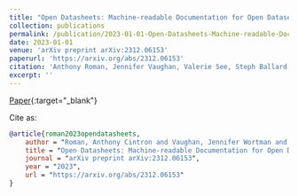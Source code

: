 ```yaml
---
title: "Open Datasheets: Machine-readable Documentation for Open Datasets and Responsible AI Assessments"
collection: publications
permalink: /publication/2023-01-01-Open-Datasheets-Machine-readable-Documentation-for-Open-Datasets-and-Responsible-AI-Assessments
date: 2023-01-01
venue: 'arXiv preprint arXiv:2312.06153'
paperurl: 'https://arxiv.org/abs/2312.06153'
citation: 'Anthony Roman, Jennifer Vaughan, Valerie See, Steph Ballard, Nicolas Schifano, Jehu Torres, Caleb Robinson, Juan Ferres. &quot;Open Datasheets: Machine-readable Documentation for Open Datasets and Responsible AI Assessments.&quot; arXiv preprint arXiv:2312.06153, 2023.'
excerpt: ''
---
```

[Paper](https://arxiv.org/abs/2312.06153){:target="_blank"}


Cite as: 
```bibtex
@article{roman2023opendatasheets,
    author = "Roman, Anthony Cintron and Vaughan, Jennifer Wortman and See, Valerie and Ballard, Steph and Schifano, Nicolas and Torres, Jehu and Robinson, Caleb and Ferres, Juan M Lavista",
    title = "Open Datasheets: Machine-readable Documentation for Open Datasets and Responsible AI Assessments",
    journal = "arXiv preprint arXiv:2312.06153",
    year = "2023",
    url = "https://arxiv.org/abs/2312.06153"
}
```